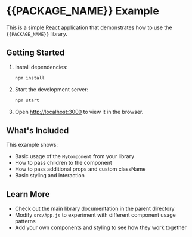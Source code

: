 # {{PACKAGE_NAME}} Example

This is a simple React application that demonstrates how to use the `{{PACKAGE_NAME}}` library.

## Getting Started

1. Install dependencies:
   ```bash
   npm install
   ```

2. Start the development server:
   ```bash
   npm start
   ```

3. Open [http://localhost:3000](http://localhost:3000) to view it in the browser.

## What's Included

This example shows:

- Basic usage of the `MyComponent` from your library
- How to pass children to the component
- How to pass additional props and custom className
- Basic styling and interaction

## Learn More

- Check out the main library documentation in the parent directory
- Modify `src/App.js` to experiment with different component usage patterns
- Add your own components and styling to see how they work together
